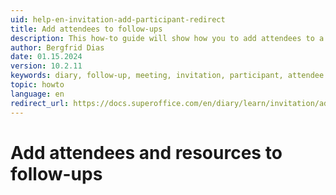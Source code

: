 ```yaml
---
uid: help-en-invitation-add-participant-redirect
title: Add attendees to follow-ups
description: This how-to guide will show how you to add attendees to a follow-up.
author: Bergfrid Dias
date: 01.15.2024
version: 10.2.11
keywords: diary, follow-up, meeting, invitation, participant, attendee
topic: howto
language: en
redirect_url: https://docs.superoffice.com/en/diary/learn/invitation/add-attendee.html
---
```


# Add attendees and resources to follow-ups
